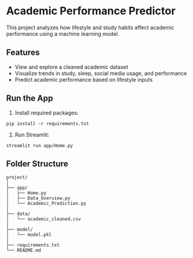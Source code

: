 # Academic Performance Predictor

This project analyzes how lifestyle and study habits affect academic performance using a machine learning model.

## Features
- View and explore a cleaned academic dataset
- Visualize trends in study, sleep, social media usage, and performance
- Predict academic performance based on lifestyle inputs

## Run the App
1. Install required packages:
```
pip install -r requirements.txt
```

2. Run Streamlit:
```
streamlit run app/Home.py
```

## Folder Structure
```
project/
│
├── app/
│   ├── Home.py
│   ├── Data_Overview.py
│   └── Academic_Prediction.py
│
├── data/
│   └── academic_cleaned.csv
│
├── model/
│   └── model.pkl
│
├── requirements.txt
└── README.md
```